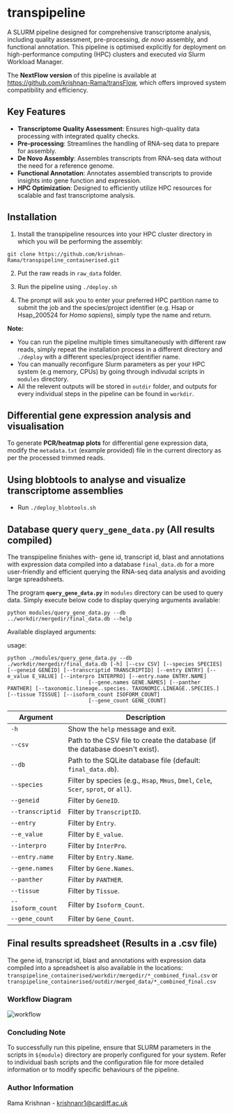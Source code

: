 # transpipeline
A SLURM pipeline designed for comprehensive transcriptome analysis, including quality assessment, pre-processing, _de novo_ assembly, and functional annotation. This pipeline is optimised explicitly for deployment on high-performance computing (HPC) clusters and executed _via_ Slurm Workload Manager.

The **NextFlow version** of this pipeline is available at https://github.com/krishnan-Rama/transFlow, which offers improved system compatibility and efficiency.

## Key Features

- **Transcriptome Quality Assessment**: Ensures high-quality data processing with integrated quality checks.
- **Pre-processing**: Streamlines the handling of RNA-seq data to prepare for assembly.
- **De Novo Assembly**: Assembles transcripts from RNA-seq data without the need for a reference genome.
- **Functional Annotation**: Annotates assembled transcripts to provide insights into gene function and expression.
- **HPC Optimization**: Designed to efficiently utilize HPC resources for scalable and fast transcriptome analysis.


## Installation

1. Install the transpipeline resources into your HPC cluster directory in which you will be performing the assembly:  

```
git clone https://github.com/krishnan-Rama/transpipeline_containerised.git
```

2. Put the raw reads in `raw_data` folder.  

3. Run the pipeline using `./deploy.sh`  

4. The prompt will ask you to enter your preferred HPC partition name to submit the job and the species/project identifier (e.g. Hsap or Hsap_200524 for _Homo sapiens_), simply type the name and return.

 **Note:** 
- You can run the pipeline multiple times simultaneously with different raw reads, simply repeat the installation process in a different directory and `./deploy` with a different species/project identifier name.
- You can manually reconfigure Slurm parameters as per your HPC system (e.g memory, CPUs) by going through indivudal scripts in `modules` directory.  
- All the relevent outputs will be stored in `outdir` folder, and outputs for every individual steps in the pipeline can be found in `workdir`.

## Differential gene expression analysis and visualisation
To generate **PCR/heatmap plots** for differential gene expression data, modify the `metadata.txt` (example provided) file in the current directory as per the processed trimmed reads.

## Using blobtools to analyse and visualize transcriptome assemblies
- Run `./deploy_blobtools.sh`

## Database query `query_gene_data.py` (All results compiled)
The transpipeline finishes with- gene id, transcript id, blast and annotations with expression data compiled into a database `final_data.db` for a more user-friendly and efficient querying the RNA-seq data analysis and avoiding large spreadsheets. 

The program **`query_gene_data.py`** in `modules` directory can be used to query data. Simply execute below code to display querying arguments available:
```
python modules/query_gene_data.py --db ../workdir/mergedir/final_data.db --help
```
Available displayed arguments:

usage: 
```
python ./modules/query_gene_data.py --db ./workdir/mergedir/final_data.db [-h] [--csv CSV] [--species SPECIES] [--geneid GENEID] [--transcriptid TRANSCRIPTID] [--entry ENTRY] [--e_value E_VALUE] [--interpro INTERPRO] [--entry.name ENTRY.NAME]
                          [--gene.names GENE.NAMES] [--panther PANTHER] [--taxonomic.lineage..species. TAXONOMIC.LINEAGE..SPECIES.] [--tissue TISSUE] [--isoform_count ISOFORM_COUNT]
                          [--gene_count GENE_COUNT]
```

| **Argument**                | **Description**                                                                                     |
|-----------------------------|-----------------------------------------------------------------------------------------------------|
| `-h`                | Show the `help` message and exit.                                                                    |
| `--csv`                 | Path to the CSV file to create the database (if the database doesn't exist).                        |
| `--db`                   | Path to the SQLite database file (default: `final_data.db`).                                        |
| `--species`         | Filter by species (e.g., `Hsap`, `Mmus`, `Dmel`, `Cele`, `Scer`, `sprot`, or `all`).               |
| `--geneid`           | Filter by `GeneID`.                                                                                |
| `--transcriptid` | Filter by `TranscriptID`.                                                                         |
| `--entry`             | Filter by `Entry`.                                                                                 |
| `--e_value`         | Filter by `E_value`.                                                                               |
| `--interpro`       | Filter by `InterPro`.                                                                              |
| `--entry.name`   | Filter by `Entry.Name`.                                                                            |
| `--gene.names`   | Filter by `Gene.Names`.                                                                            |
| `--panther`         | Filter by `PANTHER`.                                                                               |
| `--tissue`           | Filter by `Tissue`.                                                                                |
| `--isoform_count` | Filter by `Isoform_Count`.                                                                     |
| `--gene_count`   | Filter by `Gene_Count`.                                                                            |


## Final results spreadsheet (Results in a .csv file)
The gene id, transcript id, blast and annotations with expression data compiled into a spreadsheet is also available in the locations:
`transpipeline_containerised/workdir/mergedir/*_combined_final.csv` or `transpipeline_containerised/outdir/merged_data/*_combined_final.csv`

  
### Workflow Diagram
![workflow](https://github.com/krishnan-Rama/transpipeline_containerised/assets/104147619/892ae381-69b3-45e8-a485-ccd50cf1794a)


### Concluding Note

To successfully run this pipeline, ensure that SLURM parameters in the scripts in `${module}` directory are properly configured for your system. Refer to individual bash scripts and the configuration file for more detailed information or to modify specific behaviours of the pipeline.

### Author Information

Rama Krishnan - krishnanr1@cardiff.ac.uk
